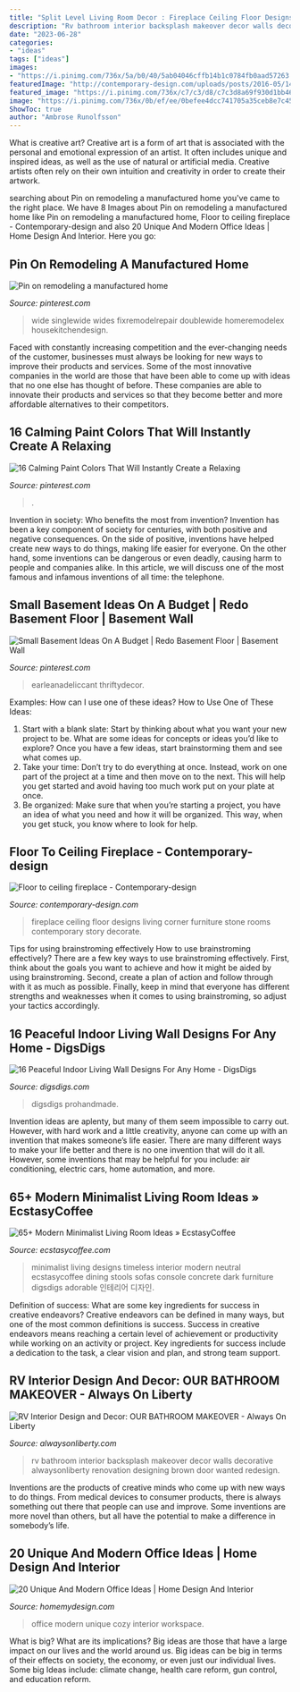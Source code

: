 ```yaml
---
title: "Split Level Living Room Decor : Fireplace Ceiling Floor Designs Living Corner Furniture Stone Rooms Contemporary Story Decorate"
description: "Rv bathroom interior backsplash makeover decor walls decorative alwaysonliberty renovation designing brown door wanted redesign"
date: "2023-06-28"
categories:
- "ideas"
tags: ["ideas"]
images:
- "https://i.pinimg.com/736x/5a/b0/40/5ab04046cffb14b1c0784fb0aad57263.jpg"
featuredImage: "http://contemporary-design.com/uploads/posts/2016-05/1462952600_c7c9eca8844f25be291cb77993e92ec2.jpg"
featured_image: "https://i.pinimg.com/736x/c7/c3/d8/c7c3d8a69f930d1bb4676e37aba34040.jpg"
image: "https://i.pinimg.com/736x/0b/ef/ee/0befee4dcc741705a35ceb8e7c4590e6.jpg"
ShowToc: true
author: "Ambrose Runolfsson"
---
```



What is creative art?
Creative art is a form of art that is associated with the personal and emotional expression of an artist. It often includes unique and inspired ideas, as well as the use of natural or artificial media. Creative artists often rely on their own intuition and creativity in order to create their artwork.

	

		
searching about Pin on remodeling a manufactured home you've came to the right place. We have 8 Images about Pin on remodeling a manufactured home like Pin on remodeling a manufactured home, Floor to ceiling fireplace - Contemporary-design and also 20 Unique And Modern Office Ideas | Home Design And Interior. Here you go:
		
    
## Pin On Remodeling A Manufactured Home

<img loading=lazy src="https://i.pinimg.com/736x/5a/b0/40/5ab04046cffb14b1c0784fb0aad57263.jpg" onerror="this.onerror=null;this.src='https://tse4.mm.bing.net/th?id=OIP.Ktch29EzMWR7dpNk0ie9iwHaJ7&amp;pid=15.1';" alt="Pin on remodeling a manufactured home">

_Source: pinterest.com_

>wide singlewide wides fixremodelrepair doublewide homeremodelex housekitchendesign. 

	

Faced with constantly increasing competition and the ever-changing needs of the customer, businesses must always be looking for new ways to improve their products and services. Some of the most innovative companies in the world are those that have been able to come up with ideas that no one else has thought of before. These companies are able to innovate their products and services so that they become better and more affordable alternatives to their competitors.

    
## 16 Calming Paint Colors That Will Instantly Create A Relaxing

<img loading=lazy src="https://i.pinimg.com/736x/c7/c3/d8/c7c3d8a69f930d1bb4676e37aba34040.jpg" onerror="this.onerror=null;this.src='https://tse2.mm.bing.net/th?id=OIP.OQJuGGxs1-ToPfz1m2PguAHaJR&amp;pid=15.1';" alt="16 Calming Paint Colors That Will Instantly Create a Relaxing">

_Source: pinterest.com_

>. 

	

Invention in society: Who benefits the most from invention?
Invention has been a key component of society for centuries, with both positive and negative consequences. On the side of positive, inventions have helped create new ways to do things, making life easier for everyone. On the other hand, some inventions can be dangerous or even deadly, causing harm to people and companies alike. In this article, we will discuss one of the most famous and infamous inventions of all time: the telephone.

    
## Small Basement Ideas On A Budget | Redo Basement Floor | Basement Wall

<img loading=lazy src="https://i.pinimg.com/736x/0b/ef/ee/0befee4dcc741705a35ceb8e7c4590e6.jpg" onerror="this.onerror=null;this.src='https://tse2.mm.bing.net/th?id=OIP.rFfc3a1gcjcrkCXd8--hcQHaLH&amp;pid=15.1';" alt="Small Basement Ideas On A Budget | Redo Basement Floor | Basement Wall">

_Source: pinterest.com_

>earleanadeliccant thriftydecor. 

	

Examples: How can I use one of these ideas?
How to Use One of These Ideas: 
1. Start with a blank slate: Start by thinking about what you want your new project to be. What are some ideas for concepts or ideas you’d like to explore? Once you have a few ideas, start brainstorming them and see what comes up. 
2. Take your time: Don’t try to do everything at once. Instead, work on one part of the project at a time and then move on to the next. This will help you get started and avoid having too much work put on your plate at once. 
3. Be organized: Make sure that when you’re starting a project, you have an idea of what you need and how it will be organized. This way, when you get stuck, you know where to look for help. 

    
## Floor To Ceiling Fireplace - Contemporary-design

<img loading=lazy src="http://contemporary-design.com/uploads/posts/2016-05/1462952600_c7c9eca8844f25be291cb77993e92ec2.jpg" onerror="this.onerror=null;this.src='https://tse1.mm.bing.net/th?id=OIP.d3R78QG6TvJ7f3F15eAaNAHaJ4&amp;pid=15.1';" alt="Floor to ceiling fireplace - Contemporary-design">

_Source: contemporary-design.com_

>fireplace ceiling floor designs living corner furniture stone rooms contemporary story decorate. 

	

Tips for using brainstroming effectively
How to use brainstroming effectively?
There are a few key ways to use brainstroming effectively. First, think about the goals you want to achieve and how it might be aided by using brainstroming. Second, create a plan of action and follow through with it as much as possible. Finally, keep in mind that everyone has different strengths and weaknesses when it comes to using brainstroming, so adjust your tactics accordingly.

    
## 16 Peaceful Indoor Living Wall Designs For Any Home - DigsDigs

<img loading=lazy src="https://www.digsdigs.com/photos/peaceful-indoor-living-wall-designs-for-any-home-7-554x833.jpg" onerror="this.onerror=null;this.src='https://tse2.mm.bing.net/th?id=OIP.uzwkL65c0ZoIXuvOETeRLQHaLI&amp;pid=15.1';" alt="16 Peaceful Indoor Living Wall Designs For Any Home - DigsDigs">

_Source: digsdigs.com_

>digsdigs prohandmade. 

	

Invention ideas are aplenty, but many of them seem impossible to carry out. However, with hard work and a little creativity, anyone can come up with an invention that makes someone’s life easier. There are many different ways to make your life better and there is no one invention that will do it all. However, some inventions that may be helpful for you include: air conditioning, electric cars, home automation, and more.

    
## 65+ Modern Minimalist Living Room Ideas » EcstasyCoffee

<img loading=lazy src="https://i0.wp.com/www.ecstasycoffee.com/wp-content/uploads/2016/10/Minimalist-Living-Room-Ideas-20.jpg" onerror="this.onerror=null;this.src='https://tse3.mm.bing.net/th?id=OIP.v6gh5I4dt3TqhoErPwEUuAHaLH&amp;pid=15.1';" alt="65+ Modern Minimalist Living Room Ideas » EcstasyCoffee">

_Source: ecstasycoffee.com_

>minimalist living designs timeless interior modern neutral ecstasycoffee dining stools sofas console concrete dark furniture digsdigs adorable 인테리어 디자인. 

	

Definition of success: What are some key ingredients for success in creative endeavors?
Creative endeavors can be defined in many ways, but one of the most common definitions is success. Success in creative endeavors means reaching a certain level of achievement or productivity while working on an activity or project. Key ingredients for success include a dedication to the task, a clear vision and plan, and strong team support.

    
## RV Interior Design And Decor: OUR BATHROOM MAKEOVER - Always On Liberty

<img loading=lazy src="http://alwaysonliberty.com/wp-content/uploads/2018/04/20160207_203127-e1523990833364.jpg" onerror="this.onerror=null;this.src='https://tse4.mm.bing.net/th?id=OIP.jIrp_URjZI1QNmH7XRufRQHaJ4&amp;pid=15.1';" alt="RV Interior Design and Decor: OUR BATHROOM MAKEOVER - Always On Liberty">

_Source: alwaysonliberty.com_

>rv bathroom interior backsplash makeover decor walls decorative alwaysonliberty renovation designing brown door wanted redesign. 

	

Inventions are the products of creative minds who come up with new ways to do things. From medical devices to consumer products, there is always something out there that people can use and improve. Some inventions are more novel than others, but all have the potential to make a difference in somebody’s life.

    
## 20 Unique And Modern Office Ideas | Home Design And Interior

<img loading=lazy src="http://homemydesign.com/wp-content/uploads/2017/07/cozy-modern-office-design.jpg" onerror="this.onerror=null;this.src='https://tse4.mm.bing.net/th?id=OIP.0wZpTd5herJ-1HyhMCYlcQHaLH&amp;pid=15.1';" alt="20 Unique And Modern Office Ideas | Home Design And Interior">

_Source: homemydesign.com_

>office modern unique cozy interior workspace. 

	

What is big? What are its implications?
Big ideas are those that have a large impact on our lives and the world around us. Big ideas can be big in terms of their effects on society, the economy, or even just our individual lives. Some big Ideas include: climate change, health care reform, gun control, and education reform.

